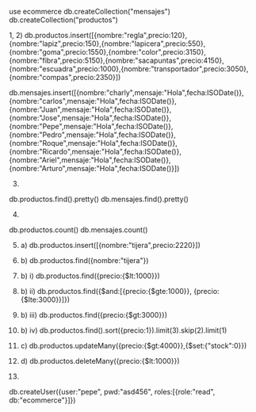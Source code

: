 use ecommerce
db.createCollection("mensajes")
db.createCollection("productos")

1, 2)
db.productos.insert([{nombre:"regla",precio:120},{nombre:"lapiz",precio:150},{nombre:"lapicera",precio:550},{nombre:"goma",precio:1550},{nombre:"color",precio:3150},{nombre:"fibra",precio:5150},{nombre:"sacapuntas",precio:4150},{nombre:"escuadra",precio:1000},{nombre:"transportador",precio:3050},{nombre:"compas",precio:2350}])

db.mensajes.insert([{nombre:"charly",mensaje:"Hola",fecha:ISODate()},{nombre:"carlos",mensaje:"Hola",fecha:ISODate()},{nombre:"Juan",mensaje:"Hola",fecha:ISODate()},{nombre:"Jose",mensaje:"Hola",fecha:ISODate()},{nombre:"Pepe",mensaje:"Hola",fecha:ISODate()},{nombre:"Pedro",mensaje:"Hola",fecha:ISODate()},{nombre:"Roque",mensaje:"Hola",fecha:ISODate()},{nombre:"Ricardo",mensaje:"Hola",fecha:ISODate()},{nombre:"Ariel",mensaje:"Hola",fecha:ISODate()},{nombre:"Arturo",mensaje:"Hola",fecha:ISODate()}])

3)
db.productos.find().pretty()
db.mensajes.find().pretty()

4)
db.productos.count()
db.mensajes.count()

5) a)
db.productos.insert([{nombre:"tijera",precio:2220}])

5) b)
db.productos.find({nombre:"tijera"})

5) b) i)
db.productos.find({precio:{$lt:1000}})

5) b) ii)
db.productos.find({$and:[{precio:{$gte:1000}}, {precio:{$lte:3000}}]})

5) b) iii)
db.productos.find({precio:{$gt:3000}})

5) b) iv)
db.productos.find().sort({precio:1}).limit(3).skip(2).limit(1)

5) c)
db.productos.updateMany({precio:{$gt:4000}},{$set:{"stock":0}})

5) d)
db.productos.deleteMany({precio:{$lt:1000}})

6)
db.createUser({user:"pepe", pwd:"asd456", roles:[{role:"read", db:"ecommerce"}]})
